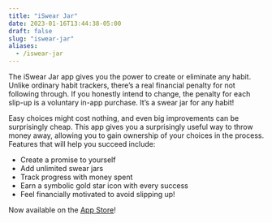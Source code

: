 ```yaml
---
title: "iSwear Jar"
date: 2023-01-16T13:44:38-05:00
draft: false
slug: "iswear-jar"
aliases:
  - /iswear-jar
---
```


The iSwear Jar app gives you the power to create or eliminate any habit. Unlike ordinary habit trackers, there’s a real financial penalty for not following through. If you honestly intend to change, the penalty for each slip-up is a voluntary in-app purchase. It’s a swear jar for any habit!

Easy choices might cost nothing, and even big improvements can be surprisingly cheap. This app gives you a surprisingly useful way to throw money away, allowing you to gain ownership of your choices in the process. Features that will help you succeed include:

- Create a promise to yourself
- Add unlimited swear jars
- Track progress with money spent
- Earn a symbolic gold star icon with every success
- Feel financially motivated to avoid slipping up!

Now available on the [App Store](https://apps.apple.com/us/app/iswear-jar/id1633852599)!
